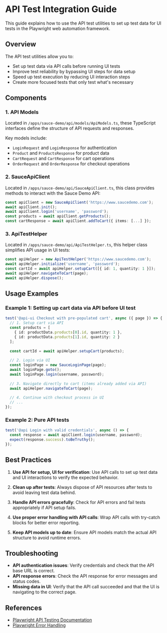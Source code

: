 # API Test Integration Guide

This guide explains how to use the API test utilities to set up test data for UI tests in the Playwright web automation framework.

## Overview

The API test utilities allow you to:
- Set up test data via API calls before running UI tests
- Improve test reliability by bypassing UI steps for data setup
- Speed up test execution by reducing UI interaction steps
- Create more focused tests that only test what's necessary

## Components

### 1. API Models

Located in `/apps/sauce-demo/api/models/ApiModels.ts`, these TypeScript interfaces define the structure of API requests and responses.

Key models include:
- `LoginRequest` and `LoginResponse` for authentication
- `Product` and `ProductsResponse` for product data
- `CartRequest` and `CartResponse` for cart operations
- `OrderRequest` and `OrderResponse` for checkout operations

### 2. SauceApiClient

Located in `/apps/sauce-demo/api/SauceApiClient.ts`, this class provides methods to interact with the Sauce Demo API:

```typescript
const apiClient = new SauceApiClient('https://www.saucedemo.com');
await apiClient.init();
await apiClient.login('username', 'password');
const products = await apiClient.getProducts();
const cartResponse = await apiClient.addToCart({ items: [...] });
```

### 3. ApiTestHelper

Located in `/apps/sauce-demo/api/ApiTestHelper.ts`, this helper class simplifies API usage in UI tests:

```typescript
const apiHelper = new ApiTestHelper('https://www.saucedemo.com');
await apiHelper.initialize('username', 'password');
const cartId = await apiHelper.setupCart([{ id: 1, quantity: 1 }]);
await apiHelper.navigateToCart(page);
await apiHelper.dispose();
```

## Usage Examples

### Example 1: Setting up cart data via API before UI test

```typescript
test('@api-ui Checkout with pre-populated cart', async ({ page }) => {
  // 1. Setup cart via API
  const products = [
    { id: productData.products[0].id, quantity: 1 },
    { id: productData.products[1].id, quantity: 2 }
  ];
  
  const cartId = await apiHelper.setupCart(products);
  
  // 2. Login via UI
  const loginPage = new SauceLoginPage(page);
  await loginPage.goto();
  await loginPage.login(username, password);
  
  // 3. Navigate directly to cart (items already added via API)
  await apiHelper.navigateToCart(page);
  
  // 4. Continue with checkout process in UI
  // ...
});
```

### Example 2: Pure API tests

```typescript
test('@api Login with valid credentials', async () => {
  const response = await apiClient.login(username, password);
  expect(response.success).toBeTruthy();
});
```

## Best Practices

1. **Use API for setup, UI for verification**: Use API calls to set up test data and UI interactions to verify the expected behavior.

2. **Clean up after tests**: Always dispose of API resources after tests to avoid leaving test data behind.

3. **Handle API errors gracefully**: Check for API errors and fail tests appropriately if API setup fails.

4. **Use proper error handling with API calls**: Wrap API calls with try-catch blocks for better error reporting.

5. **Keep API models up to date**: Ensure API models match the actual API structure to avoid runtime errors.

## Troubleshooting

- **API authentication issues**: Verify credentials and check that the API base URL is correct.
- **API response errors**: Check the API response for error messages and status codes.
- **Missing data in UI**: Verify that the API call succeeded and that the UI is navigating to the correct page.

## References

- [Playwright API Testing Documentation](https://playwright.dev/docs/api-testing)
- [Playwright Error Handling](https://playwright.dev/docs/test-assertions)
